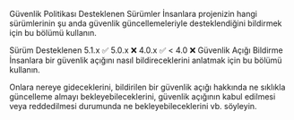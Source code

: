 Güvenlik Politikası
Desteklenen Sürümler
İnsanlara projenizin hangi sürümlerinin şu anda güvenlik güncellemeleriyle desteklendiğini bildirmek için bu bölümü kullanın.

Sürüm	Desteklenen
5.1.x	:white_check_mark:
5.0.x	:x:
4.0.x	:white_check_mark:
< 4.0	:x:
Güvenlik Açığı Bildirme
İnsanlara bir güvenlik açığını nasıl bildireceklerini anlatmak için bu bölümü kullanın.

Onlara nereye gideceklerini, bildirilen bir güvenlik açığı hakkında ne sıklıkla güncelleme almayı bekleyebileceklerini, güvenlik açığının kabul edilmesi veya reddedilmesi durumunda ne bekleyebileceklerini vb. söyleyin.